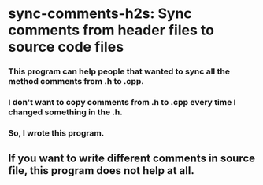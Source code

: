 # sync-comments-h2s: Sync comments from header files to source code files

### This program can help people that wanted to sync all the method comments from .h to .cpp.
### I don't want to copy comments from .h to .cpp every time I changed something in the .h. 
### So, I wrote this program.

## If you want to write different comments in source file, this program does not help at all.


